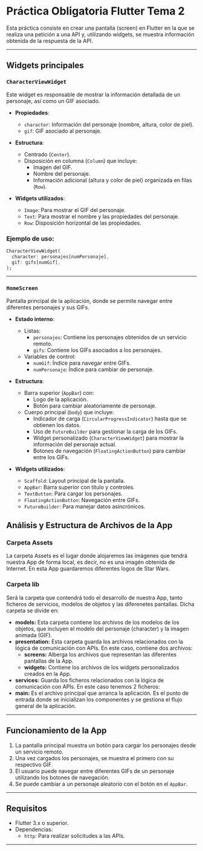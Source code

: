 
# Práctica Obligatoria Flutter Tema 2

Esta práctica consiste en crear una pantalla (screen) en Flutter en la que se realiza una petición a una API y, utilizando widgets, se muestra información obtenida de la respuesta de la API.

---

## **Widgets principales**

### `CharacterViewWidget`
Este widget es responsable de mostrar la información detallada de un personaje, así como un GIF asociado.

- **Propiedades**:
  - `character`: Información del personaje (nombre, altura, color de piel).
  - `gif`: GIF asociado al personaje.

- **Estructura**:
  - Centrado (`Center`).
  - Disposición en columna (`Column`) que incluye:
    - Imagen del GIF.
    - Nombre del personaje.
    - Información adicional (altura y color de piel) organizada en filas (`Row`).

- **Widgets utilizados**:
  - `Image`: Para mostrar el GIF del personaje.
  - `Text`: Para mostrar el nombre y las propiedades del personaje.
  - `Row`: Disposición horizontal de las propiedades.

### Ejemplo de uso:
```dart
CharacterViewWidget(
  character: personajes[numPersonaje],
  gif: gifs[numGif],
);
```

---

### `HomeScreen`
Pantalla principal de la aplicación, donde se permite navegar entre diferentes personajes y sus GIFs.

- **Estado interno**:
  - Listas:
    - `personajes`: Contiene los personajes obtenidos de un servicio remoto.
    - `gifs`: Contiene los GIFs asociados a los personajes.
  - Variables de control: 
    - `numGif`: Índice para navegar entre GIFs.
    - `numPersonaje`: Índice para cambiar de personaje.

- **Estructura**:
  - Barra superior (`AppBar`) con:
    - Logo de la aplicación.
    - Botón para cambiar aleatoriamente de personaje.
  - Cuerpo principal (`body`) que incluye:
    - Indicador de carga (`CircularProgressIndicator`) hasta que se obtienen los datos.
    - Uso de `FutureBuilder` para gestionar la carga de los GIFs.
    - Widget personalizado (`CharacterViewWidget`) para mostrar la información del personaje actual.
    - Botones de navegación (`FloatingActionButton`) para cambiar entre los GIFs.

- **Widgets utilizados**:
  - `Scaffold`: Layout principal de la pantalla.
  - `AppBar`: Barra superior con título y controles.
  - `TextButton`: Para cargar los personajes.
  - `FloatingActionButton`: Navegación entre GIFs.
  - `FutureBuilder`: Para manejar datos asincrónicos.

## Análisis y Estructura de Archivos de la App
### Carpeta Assets
La carpeta Assets es el lugar donde alojaremos las imágenes que tendrá nuestra App de forma local, es decir, no es una imagén obtenida de Internet.
En esta App guardaremos diferentes logos de Star Wars.

### Carpeta lib
Será la carpeta que contendrá todo el desarrollo de nuestra App, tanto ficheros de servicios, modelos de objetos y las diferenetes pantallas.
Dicha carpeta se divide en:
  - **models:** Esta carpeta contiene los archivos de los modelos de los objetos, que incluyen el modelo del personaje (character) y la imagen animada (GIF).
  - **presentation:** Esta carpeta guarda los archivos relacionados con la lógica de comunicación con APIs. En este caso, contiene dos archivos:
    - **screens:** Alberga los archivos que representan las diferentes pantallas de la App.
    - **widgets:** Contiene los archivos de los widgets personalizados creados en la App.
  - **services:** Guarda los ficheros relacionados con la lógica de comunicación con APIs. En este caso tenemos 2 ficheros:
  - **main:**  Es el archivo principal que arranca la aplicación. Es el punto de entrada donde se inicializan los componentes y se gestiona el flujo general de la aplicación.

---

## Funcionamiento de la App
1. La pantalla principal muestra un botón para cargar los personajes desde un servicio remoto.
2. Una vez cargados los personajes, se muestra el primero con su respectivo GIF.
3. El usuario puede navegar entre diferentes GIFs de un personaje utilizando los botones de navegación.
4. Se puede cambiar a un personaje aleatorio con el botón en el `AppBar`.

---

## **Requisitos**
- Flutter 3.x o superior.
- Dependencias:
  - `http`: Para realizar solicitudes a las APIs.

---
